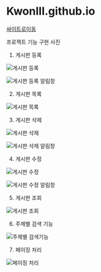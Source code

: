 # KwonIII.github.io

<a href="https://Kwoniii.github.io/">싸이트로이동</a>

프로젝트 기능 구현 사진

1. 게시판 등록

![게시판 등록](https://github.com/KwonIII/KwonIII.github.io/assets/150665147/da7272e0-96f8-4131-8d6c-b0fa35054c46)

![게시판 등록 알림창](https://github.com/KwonIII/KwonIII.github.io/assets/150665147/c2aa1775-5591-4a48-a136-821860549d10)



2. 게시판 목록

![게시판 목록](https://github.com/KwonIII/KwonIII.github.io/assets/150665147/bcc70c21-6ae1-46cf-b59f-00cb972f468d)

3. 게시판 삭제

![게시판 삭제](https://github.com/KwonIII/KwonIII.github.io/assets/150665147/139710cc-4e0e-4177-bab9-8866e67ac3ba)

![게시판 삭제 알림창](https://github.com/KwonIII/KwonIII.github.io/assets/150665147/4237f62f-40be-4869-b8ef-1245605a3b18)

4. 게시판 수정

![게시판 수정](https://github.com/KwonIII/KwonIII.github.io/assets/150665147/910ddd2b-44b8-4958-9ccf-66ddbe82af91)

![게시판 수정 알림창](https://github.com/KwonIII/KwonIII.github.io/assets/150665147/454a3306-f449-4818-9660-a2d6cbbe6459)

5. 게시판 조회

![게시판 조회](https://github.com/KwonIII/KwonIII.github.io/assets/150665147/f10e6a31-f901-4fb2-822d-dd7154ffbf00)


6. 주제별 검색 기능

![주제별 검색기능](https://github.com/KwonIII/KwonIII.github.io/assets/150665147/218bab50-a254-497a-8de6-d1278476e6ad)


7. 페이징 처리

![페이징 처리](https://github.com/KwonIII/KwonIII.github.io/assets/150665147/7683ad73-c632-45ec-8666-de7f59bdc1df)

